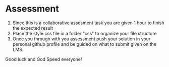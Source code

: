 # Assessment

1. Since this is a collaborative assesment task you are given 1 hour to finish the expected result
2. Place the style.css file in a folder "css" to organize your file structure
3. Once you through with you assessment push your solution in your personal github profile and be guided on what to submit given on the LMS.


Good luck and God Speed everyone!
